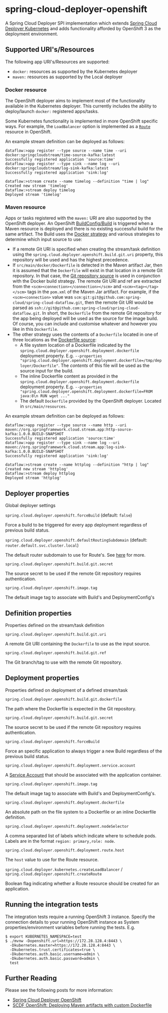 # spring-cloud-deployer-openshift

A Spring Cloud Deployer SPI implementation which extends 
[Spring Cloud Deployer Kubernetes](https://github.com/spring-cloud/spring-cloud-deployer-kubernetes)
and adds functionality afforded by OpenShift 3 as the deployment environment.

## Supported URI's/Resources

The following app URI's/Resources are supported:

* `docker:` resources as supported by the Kubernetes deployer
* `maven:` resources as supported by the Local deployer

### Docker resource

The OpenShift deployer aims to implement most of the functionality available in the Kubernetes deployer.
This currently includes the ability to deploy/launch `docker:` registered apps/tasks.

Some Kubernetes functionality is implemented in more OpenShift specific ways.
For example, the `LoadBalancer` option is implemented as a 
[`Route`](https://docs.openshift.org/latest/dev_guide/routes.html) resource in OpenShift.

An example stream definition can be deployed as follows:

```
dataflow:>app register --type source --name time --uri docker:springcloudstream/time-source-kafka:latest
Successfully registered application 'source:time'
dataflow:>app register --type sink --name log --uri docker:springcloudstream/log-sink-kafka:latest
Successfully registered application 'sink:log'

dataflow:>stream create --name timelog --definition "time | log"
Created new stream 'timelog'
dataflow:>stream deploy timelog
Deployed stream 'timelog'
```

### Maven resource

Apps or tasks registered with the `maven:` URI are also supported by the OpenShift deployer.
An OpenShift [BuildConfig/Build](https://docs.openshift.org/latest/dev_guide/builds.html) is triggered when
a Maven resource is deployed and there is no existing successful build for the same artifact.
The Build uses the [Docker strategy](https://docs.openshift.org/latest/dev_guide/builds.html#docker-strategy-options) 
and various strategies to determine which input source to use:

* If a remote Git URI is specified when creating the stream/task definition using the `spring.cloud.deployer.openshift.build.git.uri` 
property, this repository will be used and has the highest precedence.
* If `src/main/docker/Dockerfile` is detected in the Maven artifact Jar, 
then it is assumed that the `Dockerfile` will exist in that location in a remote Git repository. 
In that case, the [Git repository source](https://docs.openshift.org/latest/dev_guide/builds.html#source-code) 
is used in conjunction with the Docker build strategy. The remote Git URI and ref are extracted from the 
`<scm><connection></connection></scm>` and `<scm><tag></tag></scm>` tags in the `pom.xml` of the Maven Jar artifact. 
For example, if the `<scm><connection>` value was `scm:git:git@github.com:spring-cloud/spring-cloud-dataflow.git`, 
then the remote Git URI would be parsed as `ssh://git@github.com:spring-cloud/spring-cloud-dataflow.git`. 
In short, the `Dockerfile` from the remote Git repository for the app being deployed will be used as the source for the image build. 
Of course, you can include and customise whatever and however you like in this `Dockerfile`.
* The other strategy uses the contents of a `Dockerfile` located in one of three locations as the 
[Dockerfile source](https://docs.openshift.org/latest/dev_guide/builds.html#dockerfile-source):
  * A file system location of a Dockerfile indicated by the `spring.cloud.deployer.openshift.deployment.dockerfile` deployment property. 
  E.g. `--properties "spring.cloud.deployer.openshift.deployment.dockerfile=/tmp/deployer/Dockerfile"`. 
  The *contents* of this file will be used as the source input for the build.
  * The inline Dockerfile content as provided in the `spring.cloud.deployer.openshift.deployment.dockerfile` deployment property.
  E.g. `--properties "spring.cloud.deployer.openshift.deployment.dockerfile=FROM java:8\n RUN wget ..."`
  * The default `Dockerfile` provided by the OpenShift deployer. Located in `src/main/resources`.

An example stream definition can be deployed as follows:

```
dataflow:>app register --type source --name http --uri maven://org.springframework.cloud.stream.app:http-source-kafka:1.0.0.BUILD-SNAPSHOT
Successfully registered application 'source:time'
dataflow:>app register --type sink --name log --uri maven://org.springframework.cloud.stream.app:log-sink-kafka:1.0.0.BUILD-SNAPSHOT
Successfully registered application 'sink:log'

dataflow:>stream create --name httplog --definition "http | log"
Created new stream 'httplog'
dataflow:>stream deploy httplog
Deployed stream 'httplog'
```

## Deployer properties

Global deployer settings

`spring.cloud.deployer.openshift.forceBuild` (default: `false`)

Force a build to be triggered for every app deployment regardless of previous build status.

`spring.cloud.deployer.openshift.defaultRoutingSubdomain` (default: `router.default.svc.cluster.local`)

The default router subdomain to use for Route's. See [here](https://docs.openshift.org/latest/install_config/install/deploy_router.html#customizing-the-default-routing-subdomain)
for more.

`spring.cloud.deployer.openshift.build.git.secret`

The source secret to be used if the remote Git repository requires authentication.

`spring.cloud.deployer.openshift.image.tag`

The default image tag to associate with Build's and DeploymentConfig's

## Definition properties

Properties defined on the stream/task definition

`spring.cloud.deployer.openshift.build.git.uri`

A remote Git URI containing the `Dockerfile` to use as the input source.

`spring.cloud.deployer.openshift.build.git.ref`

The Git branch/tag to use with the remote Git repository.

## Deployment properties

Properties defined on deployment of a defined stream/task

`spring.cloud.deployer.openshift.build.git.dockerfile`

The path where the Dockerfile is expected in the Git repository.

`spring.cloud.deployer.openshift.build.git.secret`

The source secret to be used if the remote Git repository requires authentication.

`spring.cloud.deployer.openshift.forceBuild`

Force an specific application to always trigger a new Build regardless of the previous build status.

`spring.cloud.deployer.openshift.deployment.service.account`

A [Service Account](https://docs.openshift.org/latest/dev_guide/service_accounts.html) that should be associated
with the application container.

`spring.cloud.deployer.openshift.image.tag`

The default image tag to associate with Build's and DeploymentConfig's.

`spring.cloud.deployer.openshift.deployment.dockerfile`

An absolute path on the file system to a Dockerfile or an inline Dockerfile definition.

`spring.cloud.deployer.openshift.deployment.nodeSelector`

A comma separated list of labels which indicate where to schedule pods.
Labels are in the format `region: primary,role: node`.

`spring.cloud.deployer.openshift.deployment.route.host`

The `host` value to use for the Route resource.

`spring.cloud.deployer.kubernetes.createLoadBalancer` / `spring.cloud.deployer.openshift.createRoute`

Boolean flag indicating whether a Route resource should be created for an application.

## Running the integration tests

The integration tests require a running OpenShift 3 instance.
Specify the connection details to your running OpenShift instance as System properties/environment variables before running the tests.
E.g.

```
$ export KUBERNETES_NAMESPACE=test
$ ./mvnw -Dopenshift.url=https://172.28.128.4:8443 \
  -Dkubernetes.master=https://172.28.128.4:8443 \
  -Dkubernetes.trust.certificates=true \
  -Dkubernetes.auth.basic.username=admin \
  -Dkubernetes.auth.basic.password=admin \
  test
```

## Further Reading

Please see the following posts for more information:

* [Spring Cloud Deployer OpenShift](http://blog.switchbit.io/spring-cloud-deployer-openshift)
* [SCDF OpenShift: Deploying Maven artifacts with custom Dockerfile](http://blog.switchbit.io/scdf-openshift-deploying-maven-artifacts-with-custom-dockerfile)


